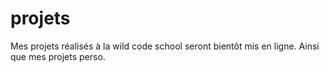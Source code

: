 # projets
Mes projets réalisés à la wild code school seront bientôt mis en ligne. 
Ainsi que mes projets perso. 
